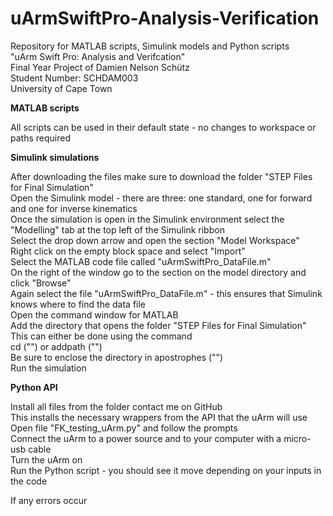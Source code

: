 # uArmSwiftPro-Analysis-Verification

Repository for MATLAB scripts, Simulink models and Python scripts</br>
"uArm Swift Pro: Analysis and Verifcation"</br>
Final Year Project of Damien Nelson Schütz </br>
Student Number: SCHDAM003</br>
University of Cape Town</br>

**MATLAB scripts**

All scripts can be used in their default state - no changes to workspace or paths required

**Simulink simulations**

After downloading the files make sure to download the folder "STEP Files for Final Simulation"</br>
Open the Simulink model - there are three: one standard, one for forward and one for inverse kinematics</br>
Once the simulation is open in the Simulink environment select the "Modelling" tab at the top left of the Simulink ribbon</br>
Select the drop down arrow and open the section "Model Workspace" </br>
Right click on the empty block space and select "Import"</br>
Select the MATLAB code file called "uArmSwiftPro_DataFile.m"</br>
On the right of the window go to the section on the model directory and click "Browse" </br>
Again select the file "uArmSwiftPro_DataFile.m" - this ensures that Simulink knows where to find the data file</br>
Open the command window for MATLAB</br>
Add the directory that opens the folder "STEP Files for Final Simulation" </br>
This can either be done using the command </br>
      cd ("<your directory path>") or addpath ("<your directory path>")</br>
Be sure to enclose the directory in apostrophes ("")</br>
Run the simulation

**Python API**

Install all files from the folder contact me on GitHub</br>
This installs the necessary wrappers from the API that the uArm will use</br>
Open file "FK_testing_uArm.py" and follow the prompts</br>
Connect the uArm to a power source and to your computer with a micro-usb cable</br>
Turn the uArm on </br>
Run the Python script - you should see it move depending on your inputs in the code

If any errors occur
